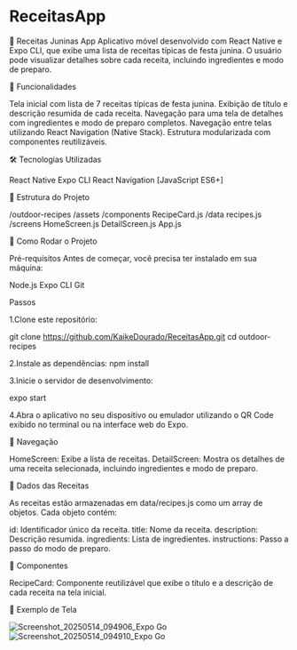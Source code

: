 # ReceitasApp

🎉 Receitas Juninas App
Aplicativo móvel desenvolvido com React Native e Expo CLI, que exibe uma lista de receitas típicas de festa junina. O usuário pode visualizar detalhes sobre cada receita, incluindo ingredientes e modo de preparo.

📱 Funcionalidades

Tela inicial com lista de 7 receitas típicas de festa junina.
Exibição de título e descrição resumida de cada receita.
Navegação para uma tela de detalhes com ingredientes e modo de preparo completos.
Navegação entre telas utilizando React Navigation (Native Stack).
Estrutura modularizada com componentes reutilizáveis.

🛠 Tecnologias Utilizadas

React Native
Expo CLI
React Navigation
[JavaScript ES6+]

📁 Estrutura do Projeto

/outdoor-recipes
  /assets
  /components
    RecipeCard.js
  /data
    recipes.js
  /screens
    HomeScreen.js
    DetailScreen.js
  App.js
  
🚀 Como Rodar o Projeto

Pré-requisitos
Antes de começar, você precisa ter instalado em sua máquina:

Node.js
Expo CLI
Git

Passos

1.Clone este repositório:

git clone https://github.com/KaikeDourado/ReceitasApp.git
cd outdoor-recipes

2.Instale as dependências:
npm install

3.Inicie o servidor de desenvolvimento:

expo start

4.Abra o aplicativo no seu dispositivo ou emulador utilizando o QR Code exibido no terminal ou na interface web do Expo.

📱 Navegação

HomeScreen: Exibe a lista de receitas.
DetailScreen: Mostra os detalhes de uma receita selecionada, incluindo ingredientes e modo de preparo.

📄 Dados das Receitas

As receitas estão armazenadas em data/recipes.js como um array de objetos. Cada objeto contém:

id: Identificador único da receita.
title: Nome da receita.
description: Descrição resumida.
ingredients: Lista de ingredientes.
instructions: Passo a passo do modo de preparo.

🧩 Componentes

RecipeCard: Componente reutilizável que exibe o título e a descrição de cada receita na tela inicial.

📸 Exemplo de Tela

![Screenshot_20250514_094906_Expo Go](https://github.com/user-attachments/assets/7f98d412-d2c8-48ad-b980-3d4cda9667fe)
![Screenshot_20250514_094910_Expo Go](https://github.com/user-attachments/assets/ed1fe088-709c-44c2-a6fd-6312f74cb247)


